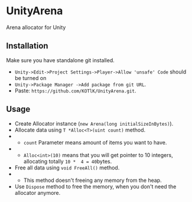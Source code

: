 # UnityArena
Arena allocator for Unity

## Installation

Make sure you have standalone git installed.

- `Unity->Edit->Project Settings->Player->Allow 'unsafe' Code` should be turned on 
- `Unity->Package Manager ->Add package from git URL`.
- Paste: `https://github.com/KOTlK/UnityArena.git`.

## Usage

- Create Allocator instance (`new Arena(long initialSizeInBytes)`).
- Allocate data using `T *Alloc<T>(uint count)` method.
- - `count` Parameter means amount of items you want to have.
- - `Alloc<int>(10)` means that you will get pointer to 10 integers, allocating totally `10 * 
    4 = 40`bytes.
- Free all data using `void FreeAll()` method.
- - This method doesn't freeing any memory from the heap.
- Use `Dispose` method to free the memory, when you don't need the allocator anymore.
